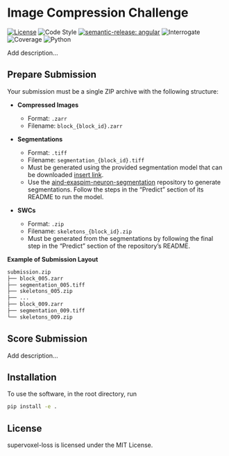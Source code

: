 # Image Compression Challenge

[![License](https://img.shields.io/badge/license-MIT-brightgreen)](LICENSE)
![Code Style](https://img.shields.io/badge/code%20style-black-black)
[![semantic-release: angular](https://img.shields.io/badge/semantic--release-angular-e10079?logo=semantic-release)](https://github.com/semantic-release/semantic-release)
![Interrogate](https://img.shields.io/badge/interrogate-100.0%25-brightgreen)
![Coverage](https://img.shields.io/badge/coverage-100%25-brightgreen)
![Python](https://img.shields.io/badge/python->=3.10-blue?logo=python)

Add description...

## Prepare Submission

Your submission must be a single ZIP archive with the following structure:
- **Compressed Images**
  - Format: `.zarr`
  - Filename: `block_{block_id}.zarr`
 
- **Segmentations**
  - Format: `.tiff`
  - Filename: `segmentation_{block_id}.tiff`
  - Must be generated using the provided segmentation model that can be downloaded [insert link]().
  - Use the [aind-exaspim-neuron-segmentation](https://github.com/AllenNeuralDynamics/aind-exaspim-neuron-segmentation) repository to generate segmentations. Follow the steps in the “Predict” section of its README to run the model.

- **SWCs**
  - Format: `.zip`
  - Filename: `skeletons_{block_id}.zip`
  - Must be generated from the segmentations by following the final step in the “Predict” section of the repository’s README.


**Example of Submission Layout**
```bash
submission.zip
├── block_005.zarr
├── segmentation_005.tiff
├── skeletons_005.zip
├── ...
├── block_009.zarr
├── segmentation_009.tiff
└── skeletons_009.zip
```

## Score Submission
Add description...

## Installation
To use the software, in the root directory, run
```bash
pip install -e .
```

## License
supervoxel-loss is licensed under the MIT License.
